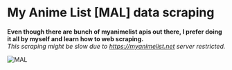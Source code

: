 # My Anime List [MAL] data scraping

__Even though there are bunch of myanimelist apis out there, I prefer doing it all by myself and learn how to web scraping.__\
*This scraping might be slow due to https://myanimelist.net server restricted.*

![MAL](https://upload.wikimedia.org/wikipedia/commons/7/7a/MyAnimeList_Logo.png)
